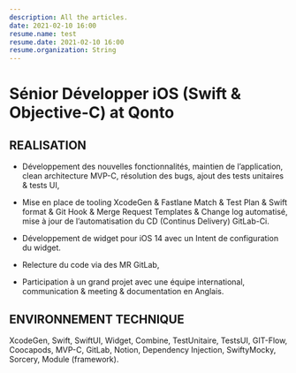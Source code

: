 ```yaml
---
description: All the articles.
date: 2021-02-10 16:00
resume.name: test
resume.date: 2021-02-10 16:00
resume.organization: String
---
```


#  Sénior Développer iOS (Swift & Objective-C) at Qonto

## REALISATION

* Développement des nouvelles fonctionnalités, maintien de l’application, clean architecture MVP-C, résolution des bugs, ajout des tests unitaires & tests UI, 

* Mise en place de tooling XcodeGen & Fastlane Match & Test Plan & Swift format & Git Hook & Merge Request Templates & Change log automatisé, mise à jour de l’automatisation du CD (Continus Delivery) GitLab-Ci.

* Développement de widget pour iOS 14 avec un Intent de configuration du widget.

* Relecture du code via des MR GitLab, 

* Participation à un grand projet avec une équipe international, communication & meeting & documentation en Anglais.

## ENVIRONNEMENT TECHNIQUE

XcodeGen, Swift, SwiftUI, Widget, Combine, TestUnitaire, TestsUI, GIT-Flow, Coocapods, MVP-C, GitLab, Notion, Dependency Injection, SwiftyMocky, Sorcery, Module (framework).

